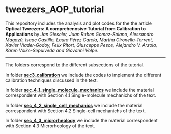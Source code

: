 # tweezers_AOP_tutorial
This repository includes the analysis and plot codes for the the article **Optical Tweezers: A comprehennsive Tutorial  from Calibration to Applications** by *Jan Gieseler, Juan Ruben Gomez-Solano, Alessandro Magazù, Isaac Castillo, Laura Pérez García, Martha Gironella-Torrent, Xavier Viader-Godoy, Felix Ritort, Giusceppe Pesce, Alejandro V. Arzola, Karen Volke-Sepulveda and Giovanni Volpe*.

***

 The folders  correspond to the different subsections of the tutorial.
 
 In folder **[sec3_calibration](sec3_calibration/)** we include the codes to implement the different calibration techniques discussed in the text.
 
 In folder **[sec_4_1_single_molecule_mechanics](sec_4_1_single_molecule_mechanics_xavier/)** we include the material correspondent with Section 4.1 Single-molecule mechanichs of the text.
 
 In folder **[sec_4_2_single_cell_mechanics](sec_4_2_single_cell_mechanics_Marta/)** we include the material correspondent with Section 4.2 Single-cell mechanichs of the text.
 
 
  In folder **[sec_4_3_microrheology](sec_4_3_microrheology_ruben/)**  we include the material correspondent with Section 4.3 Microrheology of the text.
 
